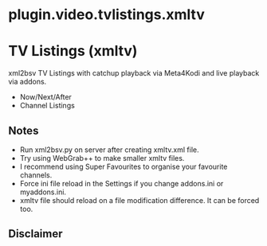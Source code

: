 # plugin.video.tvlistings.xmltv

# TV Listings (xmltv)

xml2bsv TV Listings with catchup playback via Meta4Kodi and live playback via addons.

* Now/Next/After
* Channel Listings

## Notes
* Run xml2bsv.py on server after creating xmltv.xml file.
* Try using WebGrab++ to make smaller xmltv files.
* I recommend using Super Favourites to organise your favourite channels.
* Force ini file reload in the Settings if you change addons.ini or myaddons.ini.
* xmltv file should reload on a file modification difference. It can be forced too.

## Disclaimer

